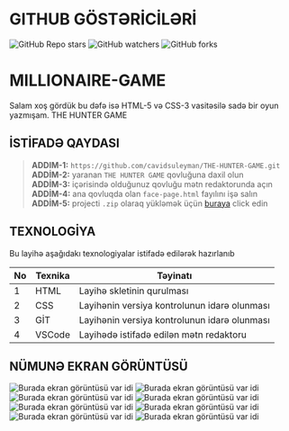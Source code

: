 # GITHUB GÖSTƏRİCİLƏRİ

![GitHub Repo stars](https://img.shields.io/github/stars/cavidsuleyman/SADE-HOM-PAGE?style=for-the-badge)
![GitHub watchers](https://img.shields.io/github/watchers/cavidsuleyman/SADE-HOM-PAGE?style=for-the-badge)
![GitHub forks](https://img.shields.io/github/forks/cavidsuleyman/SADE-HOM-PAGE?style=for-the-badge)

# MILLIONAIRE-GAME

Salam xoş gördük bu dəfə isə HTML-5 və CSS-3 vasitəsilə sadə bir oyun yazmışam. THE HUNTER GAME
## İSTİFADƏ QAYDASI


> **ADDIM-1:**   `https://github.com/cavidsuleyman/THE-HUNTER-GAME.git` <br/>
> **ADDİM-2:**  yaranan `THE HUNTER GAME` qovluğuna daxil olun <br/>
> **ADDİM-3:**  içərisində olduğunuz qovluğu mətn redaktorunda açın <br/>
> **ADDİM-4:**  ana qovluqda olan `face-page.html` fayılını işə salın <br/>
> **ADDİM-5:**  projecti `.zip` olaraq yükləmək üçün  [buraya](https://github.com/cavidsuleyman/MILLIONAIRE-GAME/archive/refs/heads/master.zip) click edin <br/>


## TEXNOLOGİYA

Bu layihə aşağıdakı texnologiyalar istifadə edilərək hazırlanıb

|No|Texnika   |Təyinatı                                       |
|--|----------|-----------------------------------------------|
|1 |HTML      |Layihə skletinin qurulması                     | 
|2 |CSS       |Layihənin versiya kontrolunun idarə olunması   |
|3 |GİT       |Layihənin versiya kontrolunun idarə olunması   |
|4 |VSCode    |Layihədə istifadə edilən mətn redaktoru        |


## NÜMUNƏ EKRAN GÖRÜNTÜSÜ

![Burada ekran görüntüsü var idi](../screen-img/screen-1.png)
![Burada ekran görüntüsü var idi](./screen-img/screen-2.png)
![Burada ekran görüntüsü var idi](./screen-img/screen-3.png)
![Burada ekran görüntüsü var idi](./screen-img/screen-4.png)
![Burada ekran görüntüsü var idi](./screen-img/screen-5.png)
![Burada ekran görüntüsü var idi](./screen-img/screen-6.png)
![Burada ekran görüntüsü var idi](./screen-img/screen-7.png)
![Burada ekran görüntüsü var idi](./screen-img/screen-8.png)



